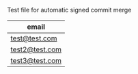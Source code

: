 Test file for automatic signed commit merge

| email |
| ------------- |
| test@test.com|
| test2@test.com|
| test3@test.com|
